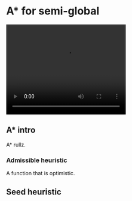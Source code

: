 # A* for semi-global

<video width="320" height="240" controls>
  <source src="https://user-images.githubusercontent.com/110152/214857875-9cd69715-f5f8-452f-9eed-99948c050bb8.mp4" type="video/mp4">
</video>

## A* intro
A* rullz.

### Admissible heuristic
A function that is optimistic.

## Seed heuristic
